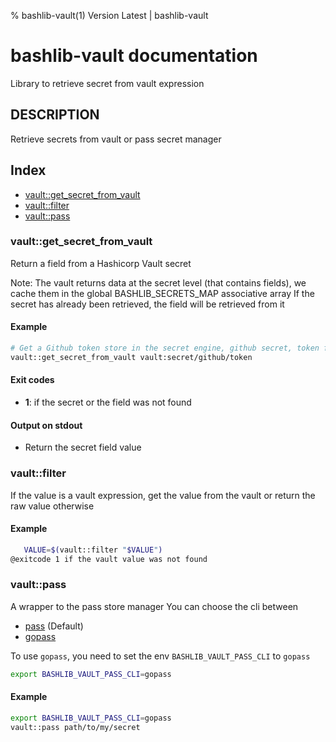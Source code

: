 % bashlib-vault(1) Version Latest | bashlib-vault
# bashlib-vault documentation

Library to retrieve secret from vault expression

## DESCRIPTION

Retrieve secrets from vault or pass secret manager

## Index

* [vault::get_secret_from_vault](#vaultget_secret_from_vault)
* [vault::filter](#vaultfilter)
* [vault::pass](#vaultpass)

### vault::get_secret_from_vault

Return a field from a Hashicorp Vault secret

Note: The vault returns data at the secret level (that contains fields),
we cache them in the global BASHLIB_SECRETS_MAP associative array
If the secret has already been retrieved, the field will be retrieved from it

#### Example

```bash
# Get a Github token store in the secret engine, github secret, token field
vault::get_secret_from_vault vault:secret/github/token
```

#### Exit codes

* **1**: if the secret or the field was not found

#### Output on stdout

* Return the secret field value

### vault::filter

If the value is a vault expression, get the value from the vault
or return the raw value otherwise

#### Example

```bash
   VALUE=$(vault::filter "$VALUE")
@exitcode 1 if the vault value was not found
```

### vault::pass

A wrapper to the pass store manager
You can choose the cli between
* [pass](https://www.passwordstore.org/) (Default)
* [gopass](https://www.gopass.pw/)

To use `gopass`, you need to set the env `BASHLIB_VAULT_PASS_CLI` to `gopass`
```bash
export BASHLIB_VAULT_PASS_CLI=gopass
```

#### Example

```bash
export BASHLIB_VAULT_PASS_CLI=gopass
vault::pass path/to/my/secret
```

